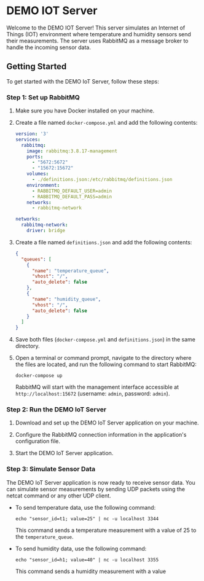 # DEMO IOT Server

Welcome to the DEMO IOT Server! This server simulates an Internet of Things (IOT) environment where temperature and humidity sensors send their measurements. The server uses RabbitMQ as a message broker to handle the incoming sensor data.

## Getting Started

To get started with the DEMO IoT Server, follow these steps:

### Step 1: Set up RabbitMQ

1. Make sure you have Docker installed on your machine.

2. Create a file named `docker-compose.yml` and add the following contents:

   ```yaml
   version: '3'
   services:
     rabbitmq:
       image: rabbitmq:3.8.17-management
       ports:
         - "5672:5672"
         - "15672:15672"
       volumes:
         - ./definitions.json:/etc/rabbitmq/definitions.json
       environment:
         - RABBITMQ_DEFAULT_USER=admin
         - RABBITMQ_DEFAULT_PASS=admin
       networks:
         - rabbitmq-network
   
   networks:
     rabbitmq-network:
       driver: bridge
   ```

3. Create a file named `definitions.json` and add the following contents:

   ```json
   {
     "queues": [
       {
         "name": "temperature_queue",
         "vhost": "/",
         "auto_delete": false
       },
       {
         "name": "humidity_queue",
         "vhost": "/",
         "auto_delete": false
       }
     ]
   }
   ```

4. Save both files (`docker-compose.yml` and `definitions.json`) in the same directory.

5. Open a terminal or command prompt, navigate to the directory where the files are located, and run the following command to start RabbitMQ:

   ```
   docker-compose up
   ```

   RabbitMQ will start with the management interface accessible at `http://localhost:15672` (username: `admin`, password: `admin`).

### Step 2: Run the DEMO IoT Server

1. Download and set up the DEMO IoT Server application on your machine.

2. Configure the RabbitMQ connection information in the application's configuration file.

3. Start the DEMO IoT Server application.

### Step 3: Simulate Sensor Data

The DEMO IoT Server application is now ready to receive sensor data. You can simulate sensor measurements by sending UDP packets using the netcat command or any other UDP client.

- To send temperature data, use the following command:

  ```
  echo "sensor_id=t1; value=25" | nc -u localhost 3344
  ```

  This command sends a temperature measurement with a value of 25 to the `temperature_queue`.

- To send humidity data, use the following command:

  ```
  echo "sensor_id=h1; value=40" | nc -u localhost 3355
  ```

  This command sends a humidity measurement with a value
